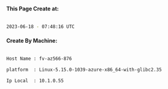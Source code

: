 
   
#### This Page Create at:

```bash

2023-06-18 - 07:48:16 UTC

```

#### Create By Machine:

```bash

Host Name : fv-az566-876

platform  : Linux-5.15.0-1039-azure-x86_64-with-glibc2.35

Ip Local  : 10.1.0.55

```

